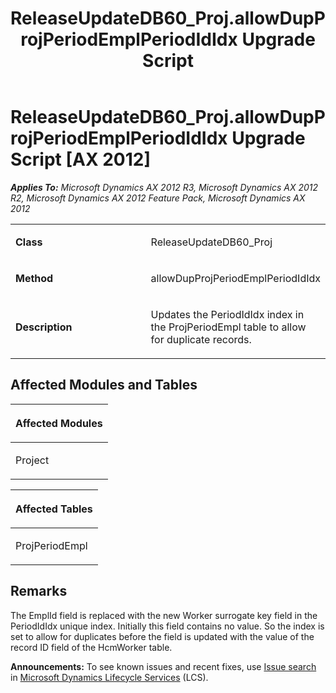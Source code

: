 ﻿---
title: ReleaseUpdateDB60_Proj.allowDupProjPeriodEmplPeriodIdIdx Upgrade Script
TOCTitle: ReleaseUpdateDB60_Proj.allowDupProjPeriodEmplPeriodIdIdx Upgrade Script
ms:assetid: 32fc168b-60f6-a15e-79ed-f0e78aeba65b
ms:mtpsurl: https://msdn.microsoft.com/en-us/library/JJ685089(v=AX.60)
ms:contentKeyID: 49707543
ms.date: 05/18/2015
mtps_version: v=AX.60
---

# ReleaseUpdateDB60\_Proj.allowDupProjPeriodEmplPeriodIdIdx Upgrade Script [AX 2012]


_**Applies To:** Microsoft Dynamics AX 2012 R3, Microsoft Dynamics AX 2012 R2, Microsoft Dynamics AX 2012 Feature Pack, Microsoft Dynamics AX 2012_

<table>
<colgroup>
<col style="width: 50%" />
<col style="width: 50%" />
</colgroup>
<tbody>
<tr class="odd">
<td><p><strong>Class</strong></p></td>
<td><p>ReleaseUpdateDB60_Proj</p></td>
</tr>
<tr class="even">
<td><p><strong>Method</strong></p></td>
<td><p>allowDupProjPeriodEmplPeriodIdIdx</p></td>
</tr>
<tr class="odd">
<td><p><strong>Description</strong></p></td>
<td><p>Updates the PeriodIdIdx index in the ProjPeriodEmpl table to allow for duplicate records.</p></td>
</tr>
</tbody>
</table>


## Affected Modules and Tables

<table>
<colgroup>
<col style="width: 100%" />
</colgroup>
<thead>
<tr class="header">
<th><p>Affected Modules</p></th>
</tr>
</thead>
<tbody>
<tr class="odd">
<td><p>Project</p></td>
</tr>
</tbody>
</table>


<table>
<colgroup>
<col style="width: 100%" />
</colgroup>
<thead>
<tr class="header">
<th><p>Affected Tables</p></th>
</tr>
</thead>
<tbody>
<tr class="odd">
<td><p>ProjPeriodEmpl</p></td>
</tr>
</tbody>
</table>


## Remarks

The EmplId field is replaced with the new Worker surrogate key field in the PeriodIdIdx unique index. Initially this field contains no value. So the index is set to allow for duplicates before the field is updated with the value of the record ID field of the HcmWorker table.

  
**Announcements:** To see known issues and recent fixes, use [Issue search](http://go.microsoft.com/fwlink/?linkid=389258) in [Microsoft Dynamics Lifecycle Services](http://go.microsoft.com/fwlink/?linkid=306505) (LCS).

